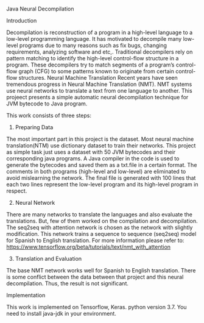 Java Neural Decompilation

Introduction

Decompilation is reconstruction of a program in a high-level language to a low-level programming language. It has motivated to decompile many low-level programs due to many reasons such as fix bugs, changing requirements, analyzing software and etc,. Traditional decompilers rely on pattern matching to identify the high-level control-flow structure in a program. These decompilers try to match segments of a program’s control-flow graph (CFG) to some patterns known to originate from certain control-flow structures. Neural Machine Translation Recent years have seen tremendous progress in Neural Machine Translation (NMT). NMT systems use neural networks to translate a text from one language to another. This projeect presents a simple automatic neural decompilation technique for JVM bytecode to Java program.


This work consists of three steps:
 
1. Preparing Data 

The most important part in this project is the dataset. Most neural machine translation(NTM) use dictionary dataset to train their networks. This project as simple task just uses a dataset with 50 JVM bytecodes and their corresponding java programs. A Java compiler in the code is used to generate the bytecodes and saved them as a txt.file in a certain format. The comments in both programs (high-level and low-level) are eliminated to avoid mislearning the network. The final file is generated with 100 lines that each two lines represent the low-level program and its high-level program in respect. 

2. Neural Network 

There are many networks to translate the languages and also evaluate the translations. But, few of them worked on the compilation and decompilation. The seq2seq with attention network is chosen as the network with slightly modification. This network trains a sequence to sequence (seq2seq) model for Spanish to English translation. For more information please refer to: https://www.tensorflow.org/beta/tutorials/text/nmt_with_attention 

3. Translation and Evaluation
 
The base NMT network works well for Spanish to English translation. There is some conflict between the data between that project and this neural decompilation. Thus, the result is not significant. 

Implementation

This work is implemented on Tensorflow, Keras. python version 3.7. You need to install java-jdk in your environment.





